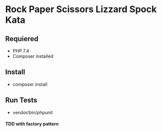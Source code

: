 # Rock Paper Scissors Lizzard Spock Kata

## Requiered

- PHP 7.4
- Composer installed

## Install

- composer install

## Run Tests

- vendor/bin/phpunit

#### TDD with factory pattern
 









